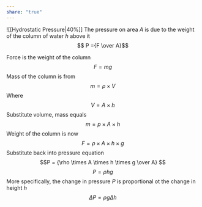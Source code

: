 ```yaml
---
share: "true"
---
```



![[Hydrostatic Pressure|40%]]
The pressure on area $A$ is due to the weight of the column of water $h$ above it
$$ P ={F \over A}$$

Force is the weight of the column $$F = mg$$
Mass of the column is from $$m = \rho \times V$$
Where $$V = A \times h$$
Substitute volume, mass equals $$m = p \times A \times h$$
Weight of the column is now $$F = \rho \times A \times h \times g$$
Substitute back into pressure equation $$P = {\rho \times A \times h \times g \over A} $$ $$P = \rho hg $$
More specifically, the change in pressure $P$ is proportional ot the change in height $h$
$$\Delta P = \rho g\Delta h$$
